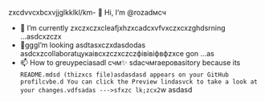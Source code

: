 zxcdvvcxbcxvjjglkklkl/km- 👋 Hi, I’m @rozadмсч
- 🌱 I’m currently zxczxczxcleafjxhzxcadcxvfvxczxcxzghdsrning ...asdcxzczx
- 💞️gggI’m looking asdtasxczxdasdodas asdcxzcollaboratцукаівcxzczxczczфівівіфвфzxce gon ...as
- 📫 How to greuypeciasadl счм✨ sdaсчмraepoваsitory because its `README.mdsd (thizxcs file)asdasdasd appears on your GitHub profilcvbe.d
You can click the Preview lindasvck to take a look at your changes.vdfsadas
--->sfxzc
lk;zcx2`w
asdasd
